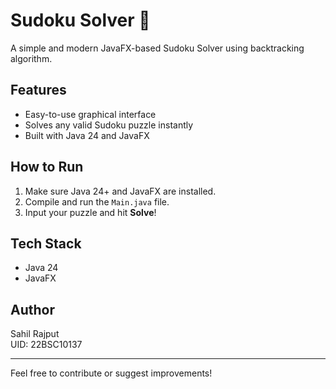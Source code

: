 # Sudoku Solver 🧩

A simple and modern JavaFX-based Sudoku Solver using backtracking algorithm.

## Features

- Easy-to-use graphical interface
- Solves any valid Sudoku puzzle instantly
- Built with Java 24 and JavaFX

## How to Run

1. Make sure Java 24+ and JavaFX are installed.
2. Compile and run the `Main.java` file.
3. Input your puzzle and hit **Solve**!

## Tech Stack

- Java 24
- JavaFX

## Author

Sahil Rajput  
UID: 22BSC10137

---

Feel free to contribute or suggest improvements!
